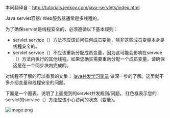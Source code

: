 本问翻译自：http://tutorials.jenkov.com/java-servlets/index.html

Java servlet容器/ Web服务器通常是多线程的。

为了确保servlet是线程安全的，必须遵循以下基本规则：

* servlet service（）方法不应该访问任何成员变量，除非这些成员变量本身是线程安全的。
* servlet service（）不应该重新分配成员变量，因为这可能会影响在service（）方法内执行的其他线程。如果您确实需要重新分配一个成员变量，请确保这是在一个同步块内完成的。

对线程不了解的可以看我的文集： [java并发学习笔录](https://www.jianshu.com/nb/22549959)  做深一步的了解。这里就不多介绍变量和线程安全的问题。

下面是一个图表，说明了上面提到的servlet并发规则/问题。 红色框表示您的servlet的service（）方法应该小心访问的状态（变量）。


![image.png](http://upload-images.jianshu.io/upload_images/5786888-8ae96294e69a1c49.png?imageMogr2/auto-orient/strip%7CimageView2/2/w/1240)
